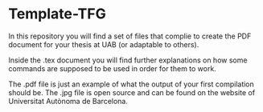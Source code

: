 # Template-TFG
In this repository you will find a set of files that complie to create the PDF document for your thesis at UAB (or adaptable to others). 

Inside the .tex document you will find further explanations on how some commands are supposed to be used in order for them to work.

The .pdf file is just an example of what the output of your first compilation should be. The .jpg file is open source and can be found on the website of Universitat Autònoma de Barcelona.

